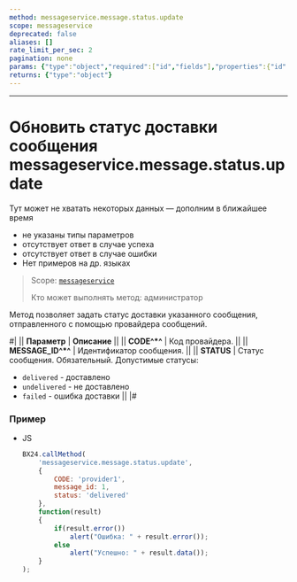 ```yaml
---
method: messageservice.message.status.update
scope: messageservice
deprecated: false
aliases: []
rate_limit_per_sec: 2
pagination: none
params: {"type":"object","required":["id","fields"],"properties":{"id":{"type":"integer"},"fields":{"type":"object"}}}
returns: {"type":"object"}
---
```



---

# Обновить статус доставки сообщения messageservice.message.status.update



Тут может не хватать некоторых данных — дополним в ближайшее время







- не указаны типы параметров
- отсутствует ответ в случае успеха
- отсутствует ответ в случае ошибки
- Нет примеров на др. языках





> Scope: [`messageservice`](../scopes/permissions.md)
>
> Кто может выполнять метод: администратор

Метод позволяет задать статус доставки указанного сообщения, отправленного с помощью провайдера сообщений.

#|
|| **Параметр** | **Описание** ||
|| **CODE^*^** | Код провайдера.  ||
|| **MESSAGE_ID^*^** | Идентификатор сообщения.  ||
|| **STATUS** | Статус сообщения. Обязательный. Допустимые статусы:
- `delivered` - доставлено
- `undelivered` - не доставлено
- `failed` - ошибка доставки ||
|#



### Пример



- JS

    ```js
    BX24.callMethod(
        'messageservice.message.status.update',
        {
            CODE: 'provider1',
            message_id: 1,
            status: 'delivered'
        },
        function(result)
        {
            if(result.error())
                alert("Ошибка: " + result.error());
            else
                alert("Успешно: " + result.data());
        }
    );
    ```






